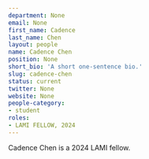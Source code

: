 ```yaml
---
department: None
email: None
first_name: Cadence
last_name: Chen
layout: people
name: Cadence Chen
position: None
short_bio: 'A short one-sentence bio.'
slug: cadence-chen
status: current
twitter: None
website: None
people-category:
- student
roles:
- LAMI FELLOW, 2024 
---
```

Cadence Chen is a 2024 LAMI fellow.